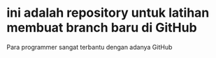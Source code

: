 # ini adalah repository untuk latihan membuat branch baru di GitHub
Para programmer sangat terbantu dengan adanya GitHub